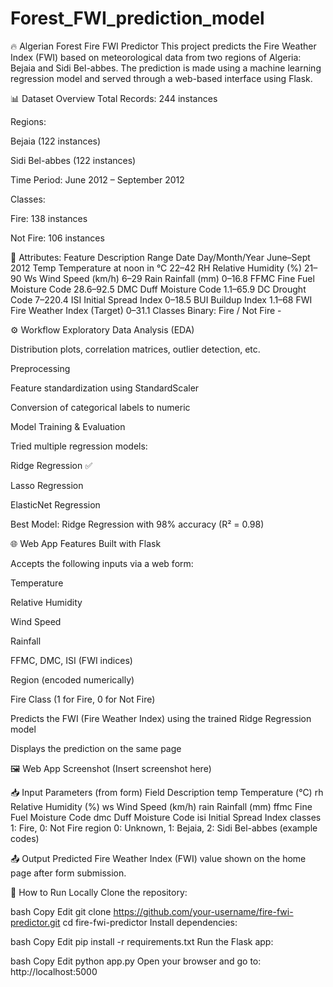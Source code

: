 ﻿# Forest_FWI_prediction_model

🔥 Algerian Forest Fire FWI Predictor
This project predicts the Fire Weather Index (FWI) based on meteorological data from two regions of Algeria: Bejaia and Sidi Bel-abbes. The prediction is made using a machine learning regression model and served through a web-based interface using Flask.

📊 Dataset Overview
Total Records: 244 instances

Regions:

Bejaia (122 instances)

Sidi Bel-abbes (122 instances)

Time Period: June 2012 – September 2012

Classes:

Fire: 138 instances

Not Fire: 106 instances

🔧 Attributes:
Feature	Description	Range
Date	Day/Month/Year	June–Sept 2012
Temp	Temperature at noon in °C	22–42
RH	Relative Humidity (%)	21–90
Ws	Wind Speed (km/h)	6–29
Rain	Rainfall (mm)	0–16.8
FFMC	Fine Fuel Moisture Code	28.6–92.5
DMC	Duff Moisture Code	1.1–65.9
DC	Drought Code	7–220.4
ISI	Initial Spread Index	0–18.5
BUI	Buildup Index	1.1–68
FWI	Fire Weather Index (Target)	0–31.1
Classes	Binary: Fire / Not Fire	-

⚙️ Workflow
Exploratory Data Analysis (EDA)

Distribution plots, correlation matrices, outlier detection, etc.

Preprocessing

Feature standardization using StandardScaler

Conversion of categorical labels to numeric

Model Training & Evaluation

Tried multiple regression models:

Ridge Regression ✅

Lasso Regression

ElasticNet Regression

Best Model: Ridge Regression with 98% accuracy (R² = 0.98)

🌐 Web App Features
Built with Flask

Accepts the following inputs via a web form:

Temperature

Relative Humidity

Wind Speed

Rainfall

FFMC, DMC, ISI (FWI indices)

Region (encoded numerically)

Fire Class (1 for Fire, 0 for Not Fire)

Predicts the FWI (Fire Weather Index) using the trained Ridge Regression model

Displays the prediction on the same page

🖼️ Web App Screenshot
(Insert screenshot here)

📥 Input Parameters (from form)
Field	Description
temp	Temperature (°C)
rh	Relative Humidity (%)
ws	Wind Speed (km/h)
rain	Rainfall (mm)
ffmc	Fine Fuel Moisture Code
dmc	Duff Moisture Code
isi	Initial Spread Index
classes	1: Fire, 0: Not Fire
region	0: Unknown, 1: Bejaia, 2: Sidi Bel-abbes (example codes)

📤 Output
Predicted Fire Weather Index (FWI) value shown on the home page after form submission.

🚀 How to Run Locally
Clone the repository:

bash
Copy
Edit
git clone https://github.com/your-username/fire-fwi-predictor.git
cd fire-fwi-predictor
Install dependencies:

bash
Copy
Edit
pip install -r requirements.txt
Run the Flask app:

bash
Copy
Edit
python app.py
Open your browser and go to:
http://localhost:5000
